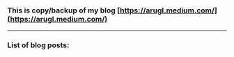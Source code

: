 ### This is copy/backup of my blog [https://arugl.medium.com/](https://arugl.medium.com/)
___

### List of blog posts:
